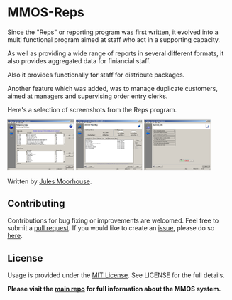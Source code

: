 # MMOS-Reps 

Since the "Reps" or reporting program was first written, it evolved into a multi functional program aimed at staff who act in a supporting capacity.

As well as providing a wide range of reports in several different formats, it also provides aggregated data for finiancial staff. 

Also it provides functionaliy for staff for distribute packages.

Another feature which was added, was to manage duplicate customers, aimed at managers and supervising order entry clerks.

Here's a selection of screenshots from the Reps program.

<img src="https://github.com/JulesMoorhouse/MMOS/raw/master/gfx/reps-reference-data.png" width="150" height=""> <img src="https://github.com/JulesMoorhouse/MMOS/raw/master/gfx/reps-reports.png" width="150" height=""> <img src="https://github.com/JulesMoorhouse/MMOS/raw/master/gfx/reps-summary.png" width="150" height="">

Written by [Jules Moorhouse](https://www.julesmoorhouse.com).

## Contributing
Contributions for bug fixing or improvements are welcomed. Feel free to submit a <a href="https://github.com/JulesMoorhouse/MMOS/pulls">pull request</a>. If you would like to create an <a href="https://github.com/JulesMoorhouse/MMOS/issues">issue</a>, please do so <a href="https://github.com/JulesMoorhouse/MMOS/issues">here</a>.

## License
Usage is provided under the [MIT License](http://opensource.org/licenses/mit-license.php). See LICENSE for the full details.


__Please visit the <a href="https://github.com/JulesMoorhouse/MMOS">main repo</a> for full information about the MMOS system.__
